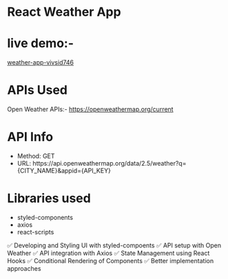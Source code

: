 # React Weather App 

# live demo:-
<a href="https://weather-app-vivsid746.netlify.app/">weather-app-vivsid746</a>

# APIs Used

Open Weather APIs:-
https://openweathermap.org/current


# API Info
<ul>
    <li>Method: GET</li>
    <li>URL: https://api.openweathermap.org/data/2.5/weather?q={CITY_NAME}&appid={API_KEY}</li>
</ul>


# Libraries used
<ul>
  <li>styled-components</li>
  <li>axios</li>
  <li>react-scripts</li>
</ul>
 
✅ Developing and Styling UI with styled-compoents
✅ API setup with Open Weather
✅ API integration with Axios
✅ State Management using React Hooks
✅ Conditional Rendering of Components
✅ Better implementation approaches

